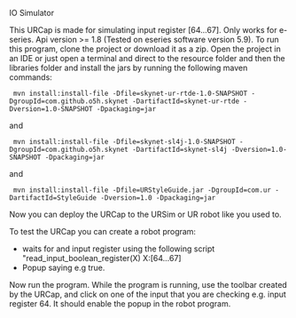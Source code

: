 IO Simulator

This URCap is made for simulating input register [64...67]. Only works for e-series. Api version >= 1.8 (Tested on eseries software version 5.9).
To run this program, clone the project or download it as a zip. Open the project in an IDE or just open a terminal and direct to the resource folder and then the libraries folder and install the jars by running the following maven commands:

     mvn install:install-file -Dfile=skynet-ur-rtde-1.0-SNAPSHOT -DgroupId=com.github.o5h.skynet -DartifactId=skynet-ur-rtde -Dversion=1.0-SNAPSHOT -Dpackaging=jar

and

     mvn install:install-file -Dfile=skynet-sl4j-1.0-SNAPSHOT -DgroupId=com.github.o5h.skynet -DartifactId=skynet-sl4j -Dversion=1.0-SNAPSHOT -Dpackaging=jar

and

     mvn install:install-file -Dfile=URStyleGuide.jar -DgroupId=com.ur -DartifactId=StyleGuide -Dversion=1.0 -Dpackaging=jar

Now you can deploy the URCap to the URSim or UR robot like you used to.

To test the URCap you can create a robot program:
- waits for and input register using the following script "read_input_boolean_register(X) X:[64...67]
- Popup saying e.g true.

Now run the program. 
While the program is running, use the toolbar created by the URCap, and click on one of the input that you are checking e.g. input register 64. It should enable the popup in the robot program.
